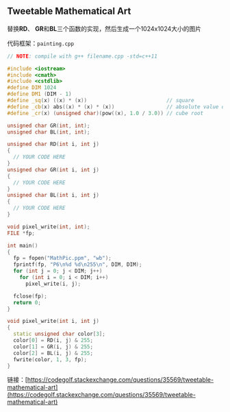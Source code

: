 ## Tweetable Mathematical Art
替换**RD**、 **GR**和**BL**三个函数的实现，然后生成一个1024x1024大小的图片

代码框架：`painting.cpp`
```c++
// NOTE: compile with g++ filename.cpp -std=c++11

#include <iostream>
#include <cmath>
#include <cstdlib>
#define DIM 1024
#define DM1 (DIM - 1)
#define _sq(x) ((x) * (x))                          // square
#define _cb(x) abs((x) * (x) * (x))                 // absolute value of cube
#define _cr(x) (unsigned char)(pow((x), 1.0 / 3.0)) // cube root

unsigned char GR(int, int);
unsigned char BL(int, int);

unsigned char RD(int i, int j)
{
  // YOUR CODE HERE
}
unsigned char GR(int i, int j)
{
  // YOUR CODE HERE
}
unsigned char BL(int i, int j)
{
  // YOUR CODE HERE
}

void pixel_write(int, int);
FILE *fp;

int main()
{
  fp = fopen("MathPic.ppm", "wb");
  fprintf(fp, "P6\n%d %d\n255\n", DIM, DIM);
  for (int j = 0; j < DIM; j++)
    for (int i = 0; i < DIM; i++)
      pixel_write(i, j);

  fclose(fp);
  return 0;
}

void pixel_write(int i, int j)
{
  static unsigned char color[3];
  color[0] = RD(i, j) & 255;
  color[1] = GR(i, j) & 255;
  color[2] = BL(i, j) & 255;
  fwrite(color, 1, 3, fp);
}
```

链接：[https://codegolf.stackexchange.com/questions/35569/tweetable-mathematical-art](https://codegolf.stackexchange.com/questions/35569/tweetable-mathematical-art)
